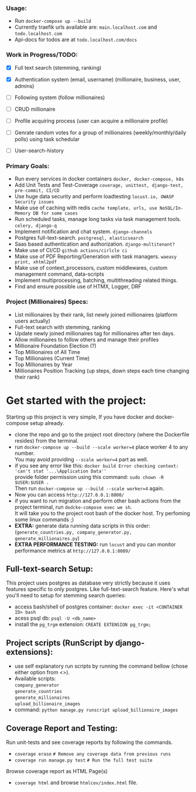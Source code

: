 ### Usage:
+ Run `docker-compose up --build`
+ Currently traefik urls available are: `main.localhost.com` and `todo.localhost.com`
+ Api-docs for todos are at `todo.localhost.com/docs`

### Work in Progress/TODO:
- [x] Full text search (stemming, ranking)
- [x] Authentication system (email, username) (millionaire, business, user, admins)
- [ ] Following system (follow millionaires)
- [ ] CRUD millionaire
- [ ] Profile acquiring process (user can acquire a millionaire profile)
- [ ] Genrate random votes for a group of millionaires (weekly/monthly/daily polls)
using task schedular
- [ ] User-search-history


### Primary Goals:
+ Run every services in docker containers `docker, docker-compose, k8s`
+ Add Unit Tests and Test-Coverage `coverage, unittest, django-test, pre-commit, CI/CD`
+ Use huge data security and perform loadtesting `locust.io, OWASP Security issues`
+ Make use of caching with redis `cache template, urls, use NoSQL/In-Memory DB for some cases`
+ Run scheduled tasks, manage long tasks via task management tools. `celery, django-q`
+ Implement notification and chat system. `django-channels`
+ Postgres full-text-search. `postgresql, elasticsearch`
+ Saas based authentication and authorization. `django-multitenant?`
+ Make use of CI/CD `github actions/cirlcle ci`
+ Make use of PDF Reporting/Generation with task managers. `waeasy print, xhtml2pdf`
+ Make use of context_processors, custom middlewares, custom management command, data-scripts
+ Implement multiprocessing, batching, multithreading related things.
+ Find and ensure possible use of HTMX, Logger, DRF


### Project (Millionaires) Specs:
+ List millionaires by their rank, list newly joined millionaires (platform users actually)
+ Full-text search with stemming, ranking
+ Update newly joined millionaires tag for millionaires after ten days.
+ Allow millionaires to follow others and manage their profiles
+ Millionaire Foundation Election (?)
+ Top Millionaires of All Time
+ Top Millionaires (Current Time)
+ Top Millionaires by Year
+ Millionaires Position Tracking (up steps, down steps each time changing their rank)


# Get started with the project:
Starting up this project is very simple, If you have docker and docker-compose setup already.
+ clone the repo and go to the project root directory (where the Dockerfile resides) from the terminal.
+ run `docker-compose up --build --scale worker=4` place worker 4 to any number. <br> You may avoid providing `--scale worker=4` part as well.
+ if you see any error like this: `docker build Error checking context: 'can't stat '...\Application Data''`  <br>
provide folder permission using this command: `sudo chown -R $USER:$USER .` <br> Then run `docker-compose up --build --scale worker=4` again.
+ Now you can access `http://127.0.0.1:8000/`
+ if you want to run migration and perform other bash actions from the project terminal, run `dodcke-compose exec we sh`. <br> It will take you to the project root bash of the docker host. Try perfoming some linux commands ;)
+ <b>EXTRA:</b> generate data running data scripts in this order: (`generate_countries.py, company_generator.py, generate_millionaires.py`)
+ <b>EXTRA PERFORMANCE TESTING:</b> run `locust` and you can monitor performance metrics at `http://127.0.0.1:8089/`

## Full-text-search Setup:
This project uses postgres as database very strictly because it uses features specific to only postgres.
Like full-text-search feature. Here's what you'll need to setup for stemming search queries:
+ access bash/shell of postgres container: `docker exec -it <CONTAINER ID> bash`
+ acess psql db: `psql -U <db_name>`
+ install the `pg_trgm` extension: `CREATE EXTENSION pg_trgm;`


## Project scripts (RunScript by django-extensions):
+ use self explanatory run scripts by running the command bellow (chose either option from <>).
+ Available scripts: <br> `company_generator` <br>`generate_countries` <br>
`generate_millionaires` <br> `upload_billionaire_images`
+ command: `python manage.py runscript upload_billionaire_images`


## Coverage Report and Testing:
Run unit-tests and see coverage reports by following the commands.
+ `coverage erase`  `# Remove any coverage data from previous runs`
+ `coverage run manage.py test`  `# Run the full test suite`

Browse coverage report as HTML Page(s)
+ `coverage html` and browse `htmlcov/index.html` file.
